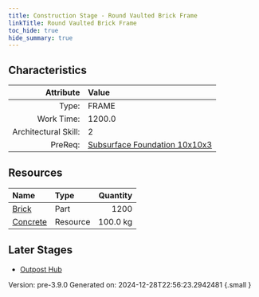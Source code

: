 ```yaml
---
title: Construction Stage - Round Vaulted Brick Frame
linkTitle: Round Vaulted Brick Frame
toc_hide: true
hide_summary: true
---
```


## Characteristics

| Attribute      | Value |
|--------:|:------|
|Type:|FRAME|
|Work Time:|1200.0|
|Architectural Skill:|2|
|PreReq:|[Subsurface Foundation 10x10x3](/docs/definitions/construction/subsurface-foundation-10x10x3)|

## Resources

| Name | Type | Quantity |
|:-----|:-----|-----:|
|[Brick](/docs/definitions/part/brick)|Part|1200|
|[Concrete](/docs/definitions/resource/concrete)|Resource|100.0 kg|

## Later Stages
- [Outpost Hub](/docs/definitions/construction/outpost-hub)


Version: pre-3.9.0 Generated on: 2024-12-28T22:56:23.2942481
{.small }